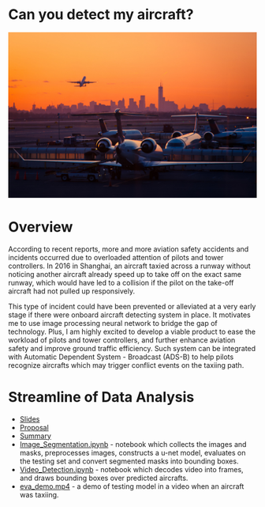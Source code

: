 # Can you detect my aircraft?
![](https://github.com/leo2506/metis-work/blob/master/Project%205/Airport_dusk.jpg)

# Overview
According to recent reports, more and more aviation safety accidents and incidents occurred due to overloaded attention of pilots and tower controllers. In 2016 in Shanghai, an aircraft taxied across a runway without noticing another aircraft already speed up to take off on the exact same runway, which would have led to a collision if the pilot on the take-off aircraft had not pulled up responsively. 

This type of incident could have been prevented or alleviated at a very early stage if there were onboard aircraft detecting system in place. It motivates me to use image processing neural network to bridge the gap of technology. Plus, I am highly excited to develop a viable product to ease the workload of pilots and tower controllers, and further enhance aviation safety and improve ground traffic efficiency. Such system can be integrated with Automatic Dependent System - Broadcast (ADS-B) to help pilots recognize aircrafts which may trigger conflict events on the taxiing path. 

# Streamline of Data Analysis
* [Slides](https://github.com/leo2506/metis-work/blob/master/Project%205/slides/Project_5_leo.pdf)
* [Proposal](https://github.com/leo2506/metis-work/blob/master/Project%205/Proposal/Project%20Kojak%20Proposal.pdf)
* [Summary](https://liuriguang.wixsite.com/leo2506-1/blog/can-you-detect-my-aircraft)
* [Image_Segmentation.ipynb](https://github.com/leo2506/metis-work/blob/master/Project%205/Image_Segmentation.ipynb) - notebook which collects the images and masks, preprocesses images, constructs a u-net model, evaluates on the testing set and convert segmented masks into bounding boxes. 
* [Video_Detection.ipynb](https://github.com/leo2506/metis-work/blob/master/Project%205/Video_Detection.ipynb) - notebook which decodes video into frames, and draws bounding boxes over predicted aircrafts. 
* [eva_demo.mp4](https://github.com/leo2506/metis-work/blob/master/Project%205/eva_demo.mp4) - a demo of testing model in a video when an aircraft was taxiing.
